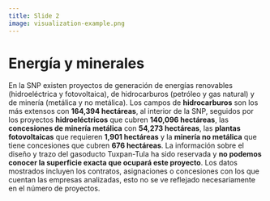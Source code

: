 ```yaml
---
title: Slide 2
image: visualization-example.png
---
```


# Energía y minerales
En la SNP existen proyectos de generación de energías renovables (hidroeléctrica y fotovoltaica), de hidrocarburos (petróleo y gas natural) y de minería (metálica y no metálica). Los campos de **hidrocarburos** son los más extensos con **164,394 hectáreas**, al interior de la SNP, seguidos por los proyectos **hidroeléctricos** que cubren **140,096 hectáreas**, las **concesiones de minería metálica** con **54,273 hectáreas**, las **plantas fotovoltaicas** que requieren **1,901 hectáreas** y la **minería no metálica** que tiene concesiones que cubren **676 hectáreas**. La información sobre el diseño y trazo del gasoducto Tuxpan-Tula ha sido reservada y **no podemos conocer la superficie exacta que ocupará este proyecto**. Los datos mostrados incluyen los contratos, asignaciones o concesiones con los que cuentan las empresas analizadas, esto no se ve reflejado necesariamente en el número de proyectos.  
